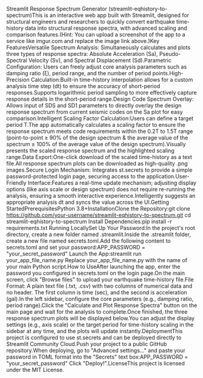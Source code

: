 Streamlit Response Spectrum Generator (streamlit-eqhistory-to-spectrum)This is an interactive web app built with Streamlit, designed for structural engineers and researchers to quickly convert earthquake time-history data into structural response spectra, with advanced scaling and comparison features.(Hint: You can upload a screenshot of the app to a service like imgur.com and replace the image link above.)Key FeaturesVersatile Spectrum Analysis: Simultaneously calculates and plots three types of response spectra: Absolute Acceleration (Sa), Pseudo-Spectral Velocity (Sv), and Spectral Displacement (Sd).Parametric Configuration: Users can freely adjust core analysis parameters such as damping ratio (ξ), period range, and the number of period points.High-Precision Calculation:Built-in time-history interpolation allows for a custom analysis time step (dt) to ensure the accuracy of short-period responses.Supports logarithmic period sampling to more effectively capture response details in the short-period range.Design Code Spectrum Overlay: Allows input of SDS and SD1 parameters to directly overlay the design response spectrum from current seismic codes on the Sa plot for easy comparison.Intelligent Scaling Factor Calculation:Users can define a target period T.The app automatically calculates a scaling factor to ensure the response spectrum meets code requirements within the 0.2T to 1.5T range (point-to-point ≥ 90% of the design spectrum & the average value of the spectrum ≥ 100% of the average value of the design spectrum).Visually presents the scaled response spectrum and the highlighted scaling range.Data Export:One-click download of the scaled time-history as a text file.All response spectrum plots can be downloaded as high-quality .png images.Secure Login Mechanism: Integrates st.secrets to provide a simple password-protected login page, securing access to the application.User-Friendly Interface:Features a real-time update mechanism; adjusting display options (like axis scale or design spectrum) does not require re-running the analysis, ensuring a smooth interactive experience.Intelligently suggests an appropriate analysis dt and syncs the value across the UI.Getting StartedPrerequisitesPython 3.8+InstallationClone the Repository:git clone https://github.com/your-username/streamlit-eqhistory-to-spectrum.git
cd streamlit-eqhistory-to-spectrum
Install Dependencies:pip install -r requirements.txt
Running LocallySet Up Your Password:In the project's root directory, create a new folder named .streamlit.Inside the .streamlit folder, create a new file named secrets.toml.Add the following content to secrets.toml and set your password:APP_PASSWORD = "your_secret_password"
Launch the App:streamlit run your_app_file_name.py
Replace your_app_file_name.py with the name of your main Python script.How to UseAfter launching the app, enter the password you configured in secrets.toml on the login page.On the main screen, click "Browse files" to upload your earthquake time-history file.File Format: A plain text file (.txt, .csv) with two columns of numerical data and no header. The first column is time (sec), and the second is acceleration (gal).In the left sidebar, configure the core parameters (e.g., damping ratio, period range).Click the "Calculate and Plot Response Spectra" button on the main page and wait for the analysis to complete.Once finished, the three response spectrum plots will be displayed below.You can adjust the display settings (e.g., axis scale) or the target period for time-history scaling in the sidebar at any time, and the plots will update instantly.DeploymentThis project is configured to use st.secrets and can be deployed directly to Streamlit Community Cloud.Push your project to a public GitHub repository.When deploying, go to "Advanced settings..." and paste your password in TOML format into the "Secrets" text box:APP_PASSWORD = "your_secret_password"
Click "Deploy!".LicenseThis project is licensed under the MIT License.